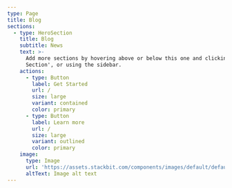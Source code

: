 ```yaml
---
type: Page
title: Blog
sections:
  - type: HeroSection
    title: Blog
    subtitle: News
    text: >-
      Add more sections by hovering above or below this one and clicking '+ Add
      Section', or using the sidebar.
    actions:
      - type: Button
        label: Get Started
        url: /
        size: large
        variant: contained
        color: primary
      - type: Button
        label: Learn more
        url: /
        size: large
        variant: outlined
        color: primary
    image:
      type: Image
      url: 'https://assets.stackbit.com/components/images/default/default-image.png'
      altText: Image alt text
---
```


